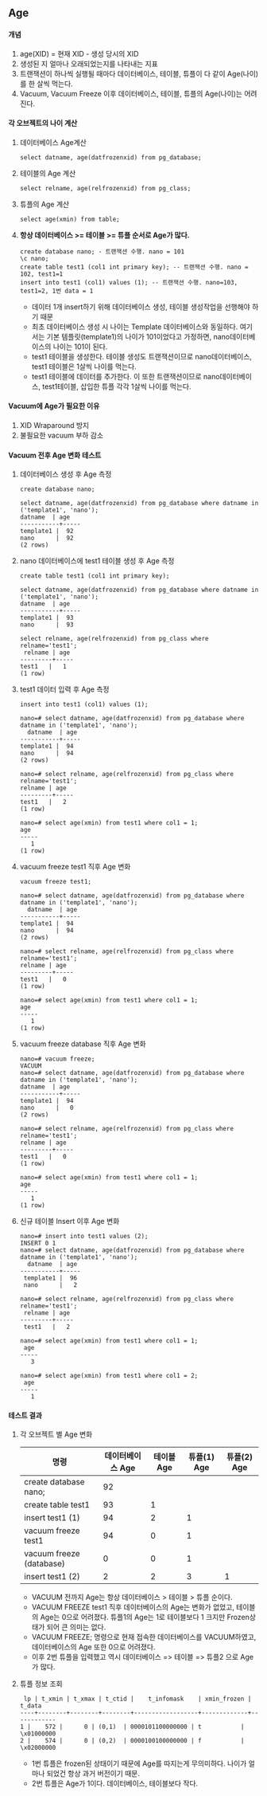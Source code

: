 ## Age

#### 개념
1. age(XID) = 현재 XID - 생성 당시의 XID
2. 생성된 지 얼마나 오래되었는지를 나타내는 지표
3. 트랜잭션이 하나씩 실행될 때마다 데이터베이스, 테이블, 튜플이 다 같이 Age(나이)를 한 살씩 먹는다.
4. Vacuum, Vacuum Freeze 이후 데이터베이스, 테이블, 튜플의 Age(나이)는 어려진다.

#### 각 오브젝트의 나이 계산
1. 데이터베이스 Age계산
   ```
   select datname, age(datfrozenxid) from pg_database;
   ```
2. 테이블의 Age 계산
   ```
   select relname, age(relfrozenxid) from pg_class;
   ```
3. 튜플의 Age 계산
   ```
   select age(xmin) from table;
   ```
4. **항상 데이터베이스 >= 테이블 >= 튜플 순서로 Age가 많다.**
   ```
   create database nano; - 트랜잭션 수행. nano = 101
   \c nano;
   create table test1 (col1 int primary key); -- 트랜잭션 수행. nano = 102, test1=1
   insert into test1 (col1) values (1); -- 트랜잭션 수행. nano=103, test1=2, 1번 data = 1
   ```
   - 데이터 1개 insert하기 위해 데이터베이스 생성, 테이블 생성작업을 선행해야 하기 때문
   - 최초 데이터베이스 생성 시 나이는 Template 데이터베이스와 동일하다. 여기서는 기본 템플릿(template1)의 나이가 101이었다고 가정하면, nano데이터베이스의 나이는 101이 된다.
   - test1 테이블을 생성한다. 테이블 생성도 트랜잭션이므로 nano데이터베이스, test1 테이블은 1살씩 나이를 먹는다.
   - test1 테이블에 데이터를 추가한다. 이 또한 트랜잭션이므로 nano데이터베이스, test1테이블, 삽입한 튜플 각각 1살씩 나이를 먹는다.
  
#### Vacuum에 Age가 필요한 이유
1. XID Wraparound 방지
2. 불필요한 vacuum 부하 감소


#### Vacuum 전후 Age 변화 테스트
1. 데이터베이스 생성 후 Age 측정
   ```
   create database nano;

   select datname, age(datfrozenxid) from pg_database where datname in ('template1', 'nano');
   datname  | age
   -----------+-----
   template1 |  92
   nano      |  92
   (2 rows)

   ```
2. nano 데이터베이스에 test1 테이블 생성 후 Age 측정
   ```
   create table test1 (col1 int primary key);

   select datname, age(datfrozenxid) from pg_database where datname in ('template1', 'nano');
   datname  | age
   -----------+-----
   template1 |  93
   nano      |  93

   select relname, age(relfrozenxid) from pg_class where relname='test1';
    relname | age
   ---------+-----
   test1   |   1
   (1 row)
   ```
3. test1 데이터 입력 후 Age 측정
   ```
   insert into test1 (col1) values (1);

   nano=# select datname, age(datfrozenxid) from pg_database where datname in ('template1', 'nano');
     datname  | age
   -----------+-----
   template1 |  94
   nano      |  94
   (2 rows)

   nano=# select relname, age(relfrozenxid) from pg_class where relname='test1';
   relname | age
   ---------+-----
   test1   |   2
   (1 row)

   nano=# select age(xmin) from test1 where col1 = 1;
   age
   -----
      1
   (1 row)
   ```
4. vacuum freeze test1 직후 Age 변화
   ```
   vacuum freeze test1;

   nano=# select datname, age(datfrozenxid) from pg_database where datname in ('template1', 'nano');
     datname  | age
   -----------+-----
   template1 |  94
   nano      |  94
   (2 rows)

   nano=# select relname, age(relfrozenxid) from pg_class where relname='test1';
   relname | age
   ---------+-----
   test1   |   0
   (1 row)

   nano=# select age(xmin) from test1 where col1 = 1;
   age
   -----
      1
   (1 row)
   ```

5. vacuum freeze database 직후 Age 변화
   ```
   nano=# vacuum freeze;
   VACUUM
   nano=# select datname, age(datfrozenxid) from pg_database where datname in ('template1', 'nano');
   datname  | age
   -----------+-----
   template1 |  94
   nano      |   0
   (2 rows)

   nano=# select relname, age(relfrozenxid) from pg_class where relname='test1';
   relname | age
   ---------+-----
   test1   |   0
   (1 row)

   nano=# select age(xmin) from test1 where col1 = 1;
   age
   -----
      1
   (1 row)
   ```

6. 신규 테이블 Insert 이후 Age 변화
   ```
   nano=# insert into test1 values (2);
   INSERT 0 1
   nano=# select datname, age(datfrozenxid) from pg_database where datname in ('template1', 'nano');
     datname  | age
   -----------+-----
    template1 |  96
    nano      |   2

   nano=# select relname, age(relfrozenxid) from pg_class where relname='test1';
    relname | age
   ---------+-----
    test1   |   2

   nano=# select age(xmin) from test1 where col1 = 1;
    age
   -----
      3

   nano=# select age(xmin) from test1 where col1 = 2;
    age
   -----
      1
   ```

#### 테스트 결과
1. 각 오브젝트 별 Age 변화

   | 명령 | 데이터베이스 Age | 테이블 Age | 튜플(1) Age | 튜플(2) Age |
   | --- | --- | --- | --- | --- |
   | create database nano; | 92 | | | |
   | create table test1 | 93 | 1 | |  |
   | insert test1 (1) | 94 | 2 | 1 | |
   | vacuum freeze test1 | 94 | 0 | 1 | |
   | vacuum freeze (database) | 0 | 0 | 1 | |
   | insert test1 (2) | 2 | 2 | 3 | 1 |
   - VACUUM 전까지 Age는 항상 데이터베이스 > 테이블 > 튜플 순이다.
   - VACUUM FREEZE test1 직후 데이터베이스의 Age는 변화가 없었고, 테이블의 Age는 0으로 어려졌다. 튜플1의 Age는 1로 테이블보다 1 크지만 Frozen상태가 되어 큰 의미는 없다.
   - VACUUM FREEZE; 명령으로 현재 접속한 데이터베이스를 VACUUM하였고, 데이터베이스의 Age 또한 0으로 어려졌다.
   - 이후 2번 튜플을 입력했고 역시 데이터베이스 => 테이블 => 튜플2 으로 Age가 많다.

1. 튜플 정보 조회
   ```
    lp | t_xmin | t_xmax | t_ctid |    t_infomask    | xmin_frozen |   t_data
   ----+--------+--------+--------+------------------+-------------+------------
   1 |    572 |      0 | (0,1)  | 0000101100000000 | t           | \x01000000
   2 |    574 |      0 | (0,2)  | 0000100100000000 | f           | \x02000000
   ```
   - 1번 튜플은 frozen된 상태이기 때문에 Age를 따지는게 무의미하다. 나이가 얼마나 되었건 항상 과거 버전이기 때문.
   - 2번 튜플은 Age가 1이다. 데이터베이스, 테이블보다 작다.